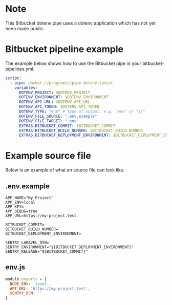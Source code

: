 # Note
This Bitbucket dotenv pipe uses a dotenv application which has not yet been made public.

# Bitbucket pipeline example
The example below shows how to use the Bitbucket pipe in your bitbucket-pipelines.yml.

```yaml
script:
  - pipe: docker://programic/pipe-dotenv:latest
    variables:
      DOTENV_PROJECT: $DOTENV_PROJECT
      DOTENV_ENVIRONMENT: $DOTENV_ENVIRONMENT
      DOTENV_API_URL: $DOTENV_API_URL
      DOTENV_API_TOKEN: $DOTENV_API_TOKEN
      DOTENV_TYPE: "env" # Type of output, e.g. "env" or "js"
      DOTENV_FILE_SOURCE: ".env.example"
      DOTENV_FILE_TARGET: ".env"
      EXTRAS_BITBUCKET_COMMIT: $BITBUCKET_COMMIT
      EXTRAS_BITBUCKET_BUILD_NUMBER: $BITBUCKET_BUILD_NUMBER
      EXTRAS_BITBUCKET_DEPLOYMENT_ENVIRONMENT: $BITBUCKET_DEPLOYMENT_ENVIRONMENT
```

# Example source file
Below is an example of what an source file can look like.

## .env.example
```dotenv
APP_NAME="My Project"
APP_ENV=local
APP_KEY=
APP_DEBUG=true
APP_URL=https://my-project.test

BITBUCKET_COMMIT=
BITBUCKET_BUILD_NUMBER=
BITBUCKET_DEPLOYMENT_ENVIRONMENT=

SENTRY_LARAVEL_DSN=
SENTRY_ENVIRONMENT="${BITBUCKET_DEPLOYMENT_ENVIRONMENT}"
SENTRY_RELEASE="${BITBUCKET_COMMIT}"
```

## env.js
```js
module.exports = {
  NODE_ENV: 'local',
  API_URL: 'https://my-project.test',
  SENTRY_DSN: ''
}
```